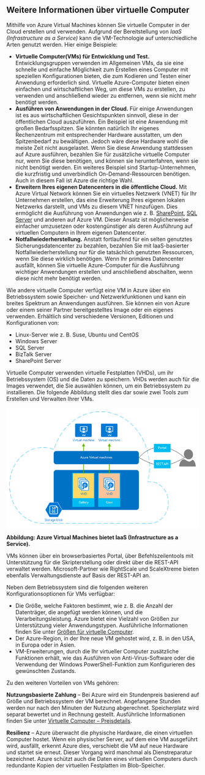 <a name="tellmevm"></a>

## Weitere Informationen über virtuelle Computer
Mithilfe von Azure Virtual Machines können Sie virtuelle Computer in der Cloud erstellen und verwenden. Aufgrund der Bereitstellung von *IaaS (Infrastructure as a Service)* kann die VM-Technologie auf unterschiedliche Arten genutzt werden. Hier einige Beispiele:

* **Virtuelle Computer(VMs) für Entwicklung und Test.** Entwicklungsgruppen verwenden im Allgemeinen VMs, da sie eine schnelle und einfache Möglichkeit zum Erstellen eines Computer mit speziellen Konfigurationen bieten, die zum Kodieren und Testen einer Anwendung erforderlich sind. Virtuelle Azure-Computer bieten einen einfachen und wirtschaftlichen Weg, um diese VMs zu erstellen, zu verwenden und anschließend wieder zu entfernen, wenn sie nicht mehr benötigt werden.
* **Ausführen von Anwendungen in der Cloud.** Für einige Anwendungen ist es aus wirtschaftlichen Gesichtspunkten sinnvoll, diese in der öffentlichen Cloud auszuführen. Ein Beispiel ist eine Anwendung mit großen Bedarfsspitzen. Sie könnten natürlich Ihr eigenes Rechenzentrum mit entsprechender Hardware ausstatten, um den Spitzenbedarf zu bewältigen. Jedoch wäre diese Hardware wohl die meiste Zeit nicht ausgelastet. Wenn Sie diese Anwendung stattdessen auf Azure ausführen, bezahlen Sie für zusätzliche virtuelle Computer nur, wenn Sie diese benötigen, und können sie herunterfahren, wenn sie nicht benötigt werden. Ein weiteres Beispiel sind Startup-Unternehmen, die kurzfristig und unverbindlich On-Demand-Ressourcen benötigen. Auch in diesem Fall ist Azure die richtige Wahl.
* **Erweitern Ihres eigenen Datencenters in die öffentliche Cloud.** Mit Azure Virtual Network können Sie ein virtuelles Netzwerk (VNET) für Ihr Unternehmen erstellen, das eine Erweiterung Ihres eigenen lokalen Netzwerks darstellt, und VMs zu diesem VNET hinzufügen. Dies ermöglicht die Ausführung von Anwendungen wie z. B. [SharePoint](../articles/virtual-machines/virtual-machines-windows-sharepoint-farm.md), [SQL Server](../articles/virtual-machines/virtual-machines-windows-sql-server-iaas-overview.md) und anderen auf Azure VM. Dieser Ansatz ist möglicherweise einfacher umzusetzen oder kostengünstiger als deren Ausführung auf virtuellen Computern in Ihrem eigenen Datencenter.   
* **Notfallwiederherstellung.** Anstatt fortlaufend für ein selten genutztes Sicherungsdatencenter zu bezahlen, bezahlen Sie mit IaaS-basierter Notfallwiederherstellung nur für die tatsächlich genutzten Ressourcen, wenn Sie diese wirklich benötigen. Wenn Ihr primäres Datencenter ausfällt, können Sie virtuelle Azure-Computer für die Ausführung wichtiger Anwendungen erstellen und anschließend abschalten, wenn diese nicht mehr benötigt werden.

Wie andere virtuelle Computer verfügt eine VM in Azure über ein Betriebssystem sowie Speicher- und Netzwerkfunktionen und kann ein breites Spektrum an Anwendungen ausführen. Sie können ein von Azure oder einem seiner Partner bereitgestelltes Image oder ein eigenes verwenden. Erhältlich sind verschiedene Versionen, Editionen und Konfigurationen von:

* Linux-Server wie z. B. Suse, Ubuntu und CentOS
* Windows Server 
* SQL Server
* BizTalk Server 
* SharePoint Server

Virtuelle Computer verwenden virtuelle Festplatten (VHDs), um ihr Betriebssystem (OS) und die Daten zu speichern. VHDs werden auch für die Images verwendet, die Sie auswählen können, um ein Betriebssystem zu installieren. Die folgende Abbildung stellt dies dar sowie zwei Tools zum Erstellen und Verwalten Ihrer VMs.

<a name="fig_createvms"></a> ![vm\_diagram](./media/virtual-machines-choose-me-content/diagram.png)

**Abbildung: Azure Virtual Machines bietet IaaS (Infrastructure as a Service).**

VMs können über ein browserbasiertes Portal, über Befehlszeilentools mit Unterstützung für die Skripterstellung oder direkt über die REST-API verwaltet werden. Microsoft-Partner wie RightScale und ScaleXtreme bieten ebenfalls Verwaltungsdienste auf Basis der REST-API an.

Neben dem Betriebssystem sind die folgenden weiteren Konfigurationsoptionen für VMs verfügbar:

* Die Größe, welche Faktoren bestimmt, wie z. B. die Anzahl der Datenträger, die angefügt werden können, und die Verarbeitungsleistung. Azure bietet eine Vielzahl von Größen zur Unterstützung vieler Anwendungstypen. Ausführliche Informationen finden Sie unter [Größen für virtuelle Computer](../articles/virtual-machines/virtual-machines-linux-sizes.md).  
* Der Azure-Region, in der Ihre neue VM gehostet wird, z. B. in den USA, in Europa oder in Asien. 
* VM-Erweiterungen, durch die Ihr virtueller Computer zusätzliche Funktionen erhält, wie das Ausführen von Anti-Virus-Software oder die Verwendung der Windows PowerShell-Funktion zum Konfigurieren des gewünschten Zustands.

Zu den weiteren Vorteilen von VMs gehören:

**Nutzungsbasierte Zahlung** – Bei Azure wird ein Stundenpreis basierend auf Größe und Betriebssystem der VM berechnet. Angefangene Stunden werden nur nach den Minuten der Nutzung abgerechnet. Speicherplatz wird separat bewertet und in Rechnung gestellt. Ausführliche Informationen finden Sie unter [Virtuelle Computer – Preisdetails](https://azure.microsoft.com/pricing/details/virtual-machines/).

**Resilienz** – Azure überwacht die physische Hardware, die einen virtuellen Computer hostet. Wenn ein physischer Server, auf dem eine VM ausgeführt wird, ausfällt, erkennt Azure dies, verschiebt die VM auf neue Hardware und startet sie erneut. Dieser Vorgang wird manchmal als Dienstreparatur bezeichnet. Azure schützt auch die Daten eines virtuellen Computers durch redundante Kopien der virtuellen Festplatten im Blob-Speicher.

